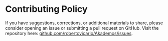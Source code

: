 # Contributing Policy

If you have suggestions, corrections, or additional materials to share, please consider opening an issue or submitting a pull request on GitHub. Visit the repository here: [github.com/robertovicario/Akademos/issues](https://github.com/robertovicario/Akademos/issues).
